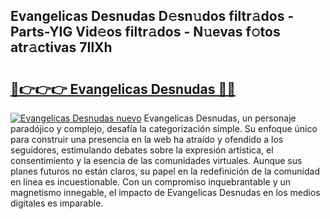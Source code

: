 ## Evangelicas Desnudas D𝚎sn𝚞dos filtr𝚊dos - Parts-YIG Vid𝚎os filtr𝚊dos - N𝚞evas f𝚘tos atr𝚊ctivas 7IlXh

# <h2><a href="http://mb1r0x.tromn.icu/?c=Evangelicas+Desnudas">🔗👉👉👉 Evangelicas Desnudas 🔗🔗</a></h2>

[![Evangelicas Desnudas nuevo](https://i.imgur.com/pEAQMta.gif)](http://mb1r0x.tromn.icu/?c=Evangelicas+Desnudas)
Evangelicas Desnudas, un personaje paradójico y complejo, desafía la categorización simple. Su enfoque único para construir una presencia en la web ha atraído y ofendido a los seguidores, estimulando debates sobre la expresión artística, el consentimiento y la esencia de las comunidades virtuales. Aunque sus planes futuros no están claros, su papel en la redefinición de la comunidad en línea es incuestionable. Con un compromiso inquebrantable y un magnetismo innegable, el impacto de Evangelicas Desnudas en los medios digitales es imparable.

